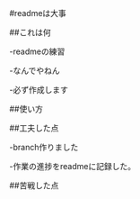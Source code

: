 #readmeは大事

##これは何

-readmeの練習

-なんでやねん

-必ず作成します

##使い方

##工夫した点

-branch作りました

-作業の進捗をreadmeに記録した。

##苦戦した点
